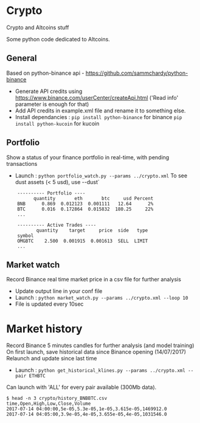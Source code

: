 # Crypto
Crypto and Altcoins stuff

Some python code dedicated to Altcoins.

## General

Based on python-binance api - https://github.com/sammchardy/python-binance

- Generate API credits using https://www.binance.com/userCenter/createApi.html
('Read info' parameter is enough for that)
- Add API credits in example.xml file and rename it to something else.
- Install dependancies :
`pip install python-binance` for binance
`pip install python-kucoin` for kucoin

## Portfolio

Show a status of your finance portfolio in real-time, with pending transactions

- Launch : `python portfolio_watch.py --params ../crypto.xml`
To see dust assets (< 5 usd), use --dust`

```
    ---------- Portfolio ----
          quantity       eth       btc     usd Percent
    BNB      0.869  0.012123  0.001111   12.64      2%
    BTC      0.016  0.172864  0.015832  180.25     22%
    ...

    ---------- Active Trades ----
           quantity    target     price  side   type
    symbol
    OMGBTC    2.500  0.001915  0.001613  SELL  LIMIT
    ...

```

## Market watch

Record Binance real time market price in a csv file for further analysis

- Update output line in your conf file
- Launch : `python market_watch.py --params ../crypto.xml --loop 10`
- File is updated every 10sec

# Market history

Record Binance 5 minutes candles for further analysis (and model training)
On first launch, save historical data since Binance opening (14/07/2017)
Relaunch and update since last time

- Launch : `python get_historical_klines.py --params ../crypto.xml --pair ETHBTC`

Can launch with 'ALL' for every pair available (300Mb data).

```
$ head -n 3 crypto/history_BNBBTC.csv
time,Open,High,Low,Close,Volume
2017-07-14 04:00:00,5e-05,5.3e-05,1e-05,3.615e-05,1469912.0
2017-07-14 04:05:00,3.9e-05,4e-05,3.655e-05,4e-05,1031546.0
```
